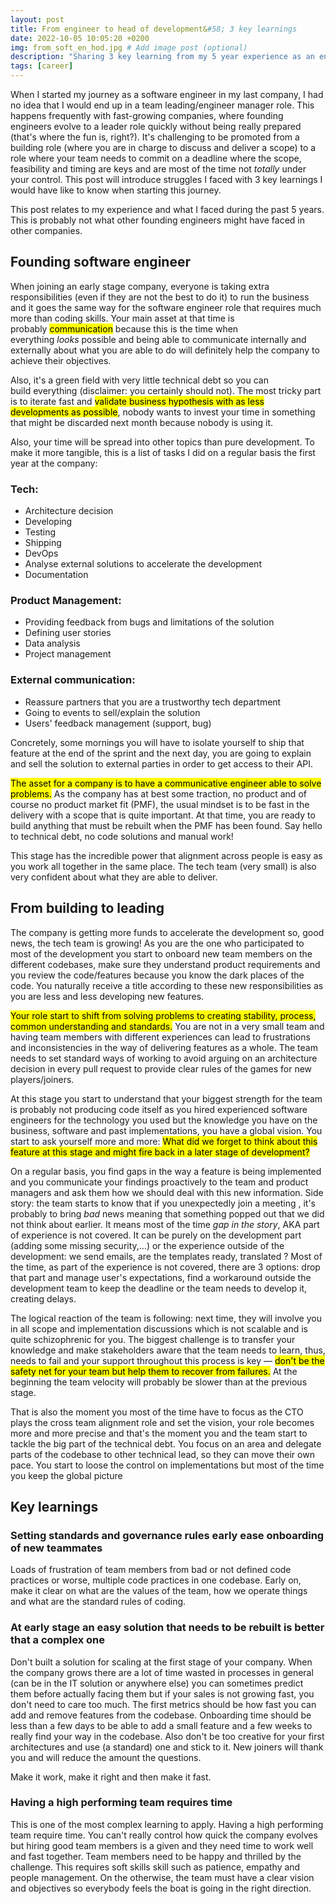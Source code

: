 ```yaml
---
layout: post
title: From engineer to head of development&#58; 3 key learnings 
date: 2022-10-05 10:05:20 +0200
img: from_soft_en_hod.jpg # Add image post (optional)
description: "Sharing 3 key learning from my 5 year experience as an engineer in a growing company"
tags: [career]
---
```


When I started my journey as a software engineer in my last company, I had no idea that I would end up in a team leading/engineer manager role. This happens frequently with fast-growing companies, where founding engineers evolve to a leader role quickly without being really prepared (that's where the fun is, right?). It's challenging to be promoted from a building role (where you are in charge to discuss and deliver a scope) to a role where your team needs to commit on a deadline where the scope, feasibility and timing are keys and are most of the time not _totally_ under your control. This post will introduce struggles I faced with 3 key learnings I would have like to know when starting this journey.

<div class="banner">
This post relates to my experience and what I faced during the past 5 years. This is probably not what other founding engineers might have faced in other companies.
</div>

## Founding software engineer

When joining an early stage company, everyone is taking extra responsibilities (even if they are not the best to do it) to run the business and it goes the same way for the software engineer role that requires much more than coding skills. Your main asset at that time is probably <mark>communication</mark> because this is the time when everything _looks_ possible and being able to communicate internally and externally about what you are able to do will definitely help the company to achieve their objectives.

Also, it's a green field with very little technical debt so you can build everything (disclaimer: you certainly should not). The most tricky part is to iterate fast and <mark>validate business hypothesis with as less developments as possible</mark>, nobody wants to invest your time in something that might be discarded next month because nobody is using it. 

Also, your time will be spread into other topics than pure development. To make it more tangible, this is a list of tasks I did on a regular basis the first year at the company:

### Tech:
- Architecture decision
- Developing
- Testing
- Shipping
- DevOps
- Analyse external solutions to accelerate the development
- Documentation

### Product Management:
- Providing feedback from bugs and limitations of the solution
- Defining user stories
- Data analysis
- Project management

### External communication:
- Reassure partners that you are a trustworthy tech department
- Going to events to sell/explain the solution
- Users' feedback management (support, bug)

Concretely, some mornings you will have to isolate yourself to ship that feature at the end of the sprint and the next day, you are going to explain and sell the solution to external parties in order to get access to their API.

<mark>The asset for a company is to have a communicative engineer able to solve problems.</mark> As the company has at best some traction, no product and of course no product market fit (PMF), the usual mindset is to be fast in the delivery with a scope that is quite important. At that time, you are ready to build anything that must be rebuilt when the PMF has been found. Say hello to technical debt, no code solutions and manual work!


<div class="banner">
This stage has the incredible power that alignment across people is easy as you work all together in the same place. The tech team (very small) is also very confident about what they are able to deliver.
</div>

## From building to leading
The company is getting more funds to accelerate the development so, good news, the tech team is growing! As you are the one who participated to most of the development you start to onboard new team members on the different codebases, make sure they understand product requirements and you review the code/features because you know the dark places of the code. You naturally receive a title according to these new responsibilities as you are less and less developing new features.

<mark>Your role start to shift from solving problems to creating stability, process, common understanding and standards.</mark> You are not in a very small team and having team members with different experiences can lead to frustrations and inconsistencies in the way of delivering features as a whole. The team needs to set standard ways of working to avoid arguing on an architecture decision in every pull request to provide clear rules of the games for new players/joiners.

At this stage you start to understand that your biggest strength for the team is probably not producing code itself as you hired experienced software engineers for the technology you used but the knowledge you have on the business, software and past implementations, you have a global vision. You start to ask yourself more and more: <mark>What did we forget to think about this feature at this stage and might fire back in a later stage of development?</mark>

On a regular basis, you find gaps in the way a feature is being implemented and you communicate your findings proactively to the team and product managers and ask them how we should deal with this new information. Side story: the team starts to know that if you unexpectedly join a meeting , it's probably to bring _bad_ news meaning that something popped out that we did not think about earlier. It means most of the time _gap in the story_, AKA part of experience is not covered. It can be purely on the development part (adding some missing security,...) or the experience outside of the development: we send emails, are the templates ready, translated ? Most of the time, as part of the experience is not covered, there are 3 options: drop that part and manage user's expectations, find a workaround outside the development team to keep the deadline or the team needs to develop it, creating delays.


The logical reaction of the team is following: next time, they will involve you in all scope and implementation discussions which is not scalable and is quite schizophrenic for you. The biggest challenge is to transfer your knowledge and make stakeholders aware that the team needs to learn, thus, needs to fail and your support throughout this process is key — <mark>don't be the safety net for your team but help them to recover from failures.</mark> At the beginning the team velocity will probably be slower than at the previous stage.

That is also the moment you most of the time have to focus as the CTO plays the cross team alignment role and set the vision, your role becomes more and more precise and that's the moment you and the team start to tackle the big part of the technical debt. You focus on an area and delegate parts of the codebase to other technical lead, so they can move their own pace. You start to loose the control on implementations but most of the time you keep the global picture

## Key learnings

### Setting standards and governance rules early ease onboarding of new teammates
Loads of frustration of team members from bad or not defined code practices or worse, multiple code practices in one codebase. Early on, make it clear on what are the values of the team, how we operate things and what are the standard rules of coding.

### At early stage an easy solution that needs to be rebuilt is better that a complex one
Don't built a solution for scaling at the first stage of your company. When the company grows there are a lot of time wasted in processes in general (can be in the IT solution or anywhere else) you can sometimes predict them before actually facing them but if your sales is not growing fast, you don't need to care too much. The first metrics should be how fast you can add and remove features from the codebase. Onboarding time should be less than a few days to be able to add a small feature and a few weeks to really find your way in the codebase. Also don't be too creative for your first architectures and use (a standard) one and stick to it. New joiners will thank you and will reduce the amount the questions.

<div class="banner">
Make it work, make it right and then make it fast. 
</div>


### Having a high performing team requires time

This is one of the most complex learning to apply. Having a high performing team require time. You can't really control how quick the company evolves but hiring good team members is a given and they need time to work well and fast together. Team members need to be happy and thrilled by the challenge. This requires soft skills skill such as patience, empathy and people management. On the otherwise, the team must have a clear vision and objectives so everybody feels the boat is going in the right direction. 
